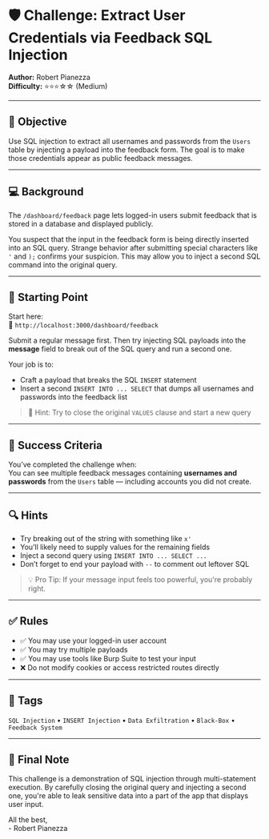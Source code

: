 # 🛡️ Challenge: Extract User Credentials via Feedback SQL Injection

**Author:** Robert Pianezza  
**Difficulty:** ⭐⭐⭐☆☆ (Medium)

---

## 🎯 Objective

Use SQL injection to extract all usernames and passwords from the `Users` table by injecting a payload into the feedback form. The goal is to make those credentials appear as public feedback messages.

---

## 💻 Background

The `/dashboard/feedback` page lets logged-in users submit feedback that is stored in a database and displayed publicly.

You suspect that the input in the feedback form is being directly inserted into an SQL query. Strange behavior after submitting special characters like `'` and `);` confirms your suspicion. This may allow you to inject a second SQL command into the original query.

---

## 📍 Starting Point

Start here:  
🔗 `http://localhost:3000/dashboard/feedback`

Submit a regular message first. Then try injecting SQL payloads into the **message** field to break out of the SQL query and run a second one.

Your job is to:

- Craft a payload that breaks the SQL `INSERT` statement
- Insert a second `INSERT INTO ... SELECT` that dumps all usernames and passwords into the feedback list

> 🧠 Hint: Try to close the original `VALUES` clause and start a new query

---

## 🧪 Success Criteria

You’ve completed the challenge when:  
You can see multiple feedback messages containing **usernames and passwords** from the `Users` table — including accounts you did not create.

---

## 🔍 Hints

- Try breaking out of the string with something like `x'`
- You’ll likely need to supply values for the remaining fields
- Inject a second query using `INSERT INTO ... SELECT ...`
- Don’t forget to end your payload with `--` to comment out leftover SQL

> 💡 Pro Tip: If your message input feels too powerful, you're probably right.

---

## ✅ Rules

- ✅ You may use your logged-in user account
- ✅ You may try multiple payloads
- ✅ You may use tools like Burp Suite to test your input
- ❌ Do not modify cookies or access restricted routes directly

---

## 🏁 Tags

`SQL Injection` • `INSERT Injection` • `Data Exfiltration` • `Black-Box` • `Feedback System`

---

## 🧠 Final Note

This challenge is a demonstration of SQL injection through multi-statement execution. By carefully closing the original query and injecting a second one, you're able to leak sensitive data into a part of the app that displays user input.

All the best,  
\- Robert Pianezza
